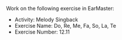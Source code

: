 Work on the following exercise in EarMaster:
- Activity: Melody Singback
- Exercise Name: Do, Re, Me, Fa, So, La, Te
- Exercise Number: 12.11
